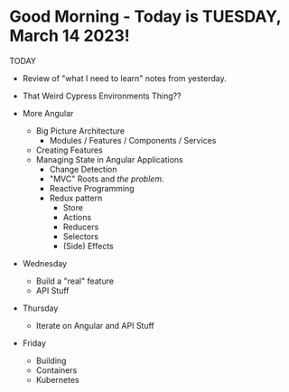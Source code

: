 # Good Morning - Today is TUESDAY, March 14 2023!

TODAY


- Review of "what I need to learn" notes from yesterday.
- That Weird Cypress Environments Thing??

- More Angular
    - Big Picture Architecture
        - Modules / Features / Components / Services
    - Creating Features
    - Managing State in Angular Applications
        - Change Detection
        - "MVC" Roots and *the problem*.
        - Reactive Programming
        - Redux pattern
            - Store
            - Actions 
            - Reducers
            - Selectors
            - (Side) Effects

- Wednesday

    - Build a "real" feature
    - API Stuff

- Thursday
    - Iterate on Angular and API Stuff

- Friday
    - Building
    - Containers
    - Kubernetes